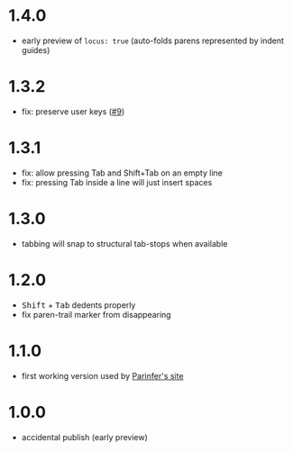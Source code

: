 # 1.4.0

- early preview of `locus: true` (auto-folds parens represented by indent guides)

# 1.3.2

- fix: preserve user keys ([#9](https://github.com/shaunlebron/parinfer-codemirror/pull/9))

# 1.3.1

- fix: allow pressing Tab and Shift+Tab on an empty line
- fix: pressing Tab inside a line will just insert spaces

# 1.3.0

- tabbing will snap to structural tab-stops when available

# 1.2.0

- <kbd>Shift</kbd> + <kbd>Tab</kbd> dedents properly
- fix paren-trail marker from disappearing

# 1.1.0

- first working version used by [Parinfer's site]

[Parinfer's site]:http://shaunlebron.github.io/parinfer/

# 1.0.0

- accidental publish (early preview)
